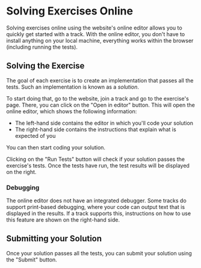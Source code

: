 # Solving Exercises Online

Solving exercises online using the website's online editor allows you to quickly get started with a track.
With the online editor, you don't have to install anything on your local machine, everything works within the browser (including running the tests).

## Solving the Exercise

The goal of each exercise is to create an implementation that passes all the tests.
Such an implementation is known as a _solution_.

To start doing that, go to the website, join a track and go to the exercise's page.
There, you can click on the "Open in editor" button.
This will open the online editor, which shows the following information:

- The left-hand side contains the editor in which you'll code your solution
- The right-hand side contains the instructions that explain what is expected of you

You can then start coding your solution.

Clicking on the "Run Tests" button will check if your solution passes the exercise's tests.
Once the tests have run, the test results will be displayed on the right.

### Debugging

The online editor does not have an integrated debugger.
Some tracks do support print-based debugging, where your code can output text that is displayed in the results.
If a track supports this, instructions on how to use this feature are shown on the right-hand side.

## Submitting your Solution

Once your solution passes all the tests, you can submit your solution using the "Submit" button.
